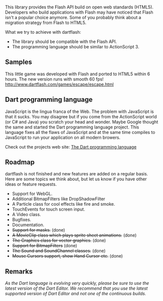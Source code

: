 This library provides the Flash API build on open web standards (HTML5). Developers who build applications with Flash may have noticed that Flash isn't a popular choice anymore. Some of you probably think about a migration strategy from Flash to HTML5. 

What we try to achieve with dartflash:
* The library should be compatible with the Flash API.
* The programming language should be similar to ActionScript 3.

## Samples

This little game was developed with Flash and ported to HTML5 within 6 hours. The new version runs with smooth 60 fps!
<http://www.dartflash.com/games/escape/escape.html>

## Dart programming language

JavaScript is the lingua franca of the Web. The problem with JavaScript is that it sucks. You may disagree but if you come from the ActionScript world (or C# and Java) you scratch your head and wonder. Maybe Google thought the same and started the Dart programming language project. This language fixes all the flaws of JavaScript and at the same time compiles to JavaScript to run your application on all modern browers.

Check out the projects web site: [The Dart programming language](http://www.dartlang.org)

## Roadmap

dartflash is not finished and new features are added on a regular basis. Here are some topics we think about, but let us know if you have other ideas or feature requests.

* Support for WebGL.
* Additional BitmapFilters like DropShadowFilter
* A Particle class for cool effects like fire and smoke.
* TouchEvents for touch screen input.
* A Video class.
* Bugfixes.
* Documentation.
* ~~Support for masks.~~ (done)
* ~~A MovieClip class which plays sprite sheet animations.~~ (done)
* ~~The Graphics class for vector graphics.~~ (done)
* ~~Support for BitmapFilters~~ (done)
* ~~The Sound and SoundChannel classes.~~ (done)
* ~~Mouse Cursors support, show Hand Cursor etc.~~ (done)

## Remarks

_As the Dart language is evolving very quickly, please be sure to use the latest version of the Dart Editor. We recommend that you use the latest supported version of Dart Editor and not one of the continuous builds._